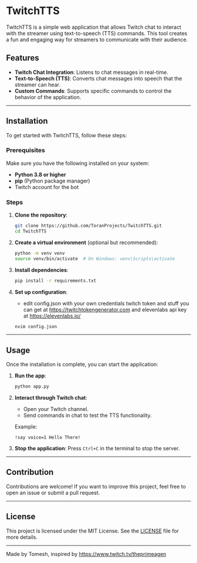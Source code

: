 # TwitchTTS

TwitchTTS is a simple web application that allows Twitch chat to interact with the streamer using text-to-speech (TTS) commands. This tool creates a fun and engaging way for streamers to communicate with their audience.

## Features

- **Twitch Chat Integration**: Listens to chat messages in real-time.
- **Text-to-Speech (TTS)**: Converts chat messages into speech that the streamer can hear.
- **Custom Commands**: Supports specific commands to control the behavior of the application.

---

## Installation

To get started with TwitchTTS, follow these steps:

### Prerequisites

Make sure you have the following installed on your system:
- **Python 3.8 or higher**
- **pip** (Python package manager)
- Twitch account for the bot

### Steps

1. **Clone the repository**:
   ```bash
   git clone https://github.com/ToranProjects/TwitchTTS.git
   cd TwitchTTS
   ```

2. **Create a virtual environment** (optional but recommended):
   ```bash
   python -m venv venv
   source venv/bin/activate  # On Windows: venv\Scripts\activate
   ```

3. **Install dependencies**:
   ```bash
   pip install -r requirements.txt
   ```

4. **Set up configuration**:
   - edit config.json with your own credentials twitch token and stuff you can get at https://twitchtokengenerator.com and elevenlabs api key at https://elevenlabs.io/
   ```bash
   nvim config.json
   ```
   
---

## Usage

Once the installation is complete, you can start the application:

1. **Run the app**:
   ```bash
   python app.py
   ```

2. **Interact through Twitch chat**:
   - Open your Twitch channel.
   - Send commands in chat to test the TTS functionality. 
   
   Example:
   ```
   !say voice=1 Hello There!
   ```

3. **Stop the application**:
   Press `Ctrl+C` in the terminal to stop the server.

---

## Contribution

Contributions are welcome! If you want to improve this project, feel free to open an issue or submit a pull request.

---

## License

This project is licensed under the MIT License. See the [LICENSE](LICENSE) file for more details.

---

Made by Tomesh, inspired by https://www.twitch.tv/theprimeagen
